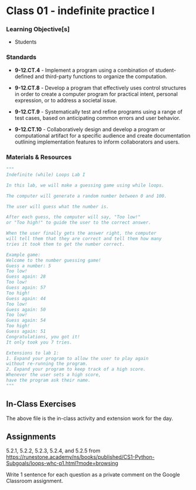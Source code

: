 # Class 01 - indefinite practice I

### Learning Objective[s]

* Students


### Standards

* **9-12.CT.4** - Implement a program using a combination of student-defined and third-party functions to organize the computation.

* **9-12.CT.8** - Develop a program that effectively uses control structures in order to create a computer program for practical intent, personal expression, or to address a societal issue.

* **9-12.CT.9** - Systematically test and refine programs using a range of test cases, based on anticipating common errors and user behavior.

* **9-12.CT.10** - Collaboratively design and develop a program or computational artifact for a specific audience and create documentation outlining implementation features to inform collaborators and users.

### Materials & Resources

```python
"""
Indefinite (while) Loops Lab I

In this lab, we will make a guessing game using while loops. 

The computer will generate a random number between 0 and 100.

The user will guess what the number is.

After each guess, the computer will say, "Too low!" 
or "Too high!" to guide the user to the correct answer.

When the user finally gets the answer right, the computer
will tell them that they are correct and tell them how many
tries it took them to get the number correct. 

Example game:
Welcome to the number guessing game!
Guess a number: 5
Too low!
Guess again: 28
Too low!
Guess again: 57
Too high!
Guess again: 44
Too low!
Guess again: 50
Too low!
Guess again: 54
Too high!
Guess again: 51
Congratulations, you got it!
It only took you 7 tries. 

Extensions to lab 1:
1. Expand your program to allow the user to play again
without re-running the program. 
2. Expand your program to keep track of a high score. 
Whenever the user sets a high score, 
have the program ask their name. 
"""
```

## In-Class Exercises

The above file is the in-class activity and extension work for the day. 

## Assignments

5.2.1, 5.2.2, 5.2.3, 5.2.4, and 5.2.5 from https://runestone.academy/ns/books/published/CS1-Python-Subgoals/loops-whc-p1.html?mode=browsing

Write 1 sentence for each question as a private comment on the Google Classroom assignment. 